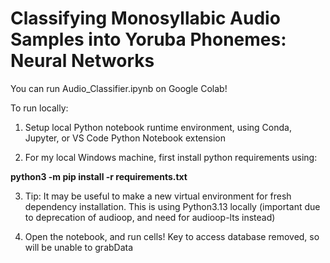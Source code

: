 # Classifying Monosyllabic Audio Samples into Yoruba Phonemes: Neural Networks

You can run Audio_Classifier.ipynb on Google Colab!

To run locally:

1. Setup local Python notebook runtime environment, using Conda, Jupyter, or VS Code Python Notebook extension

2. For my local Windows machine, first install python requirements using:

**python3 -m pip install -r requirements.txt**

3. Tip: It may be useful to make a new virtual environment for fresh dependency installation. This is using Python3.13 locally (important due to deprecation of audioop, and need for audioop-lts instead)

4. Open the notebook, and run cells! Key to access database removed, so will be unable to grabData
